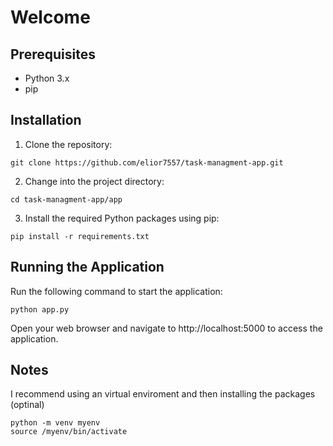 # Welcome

## Prerequisites
- Python 3.x
- pip

## Installation

1. Clone the repository:
```
git clone https://github.com/elior7557/task-managment-app.git
 ```

2. Change into the project directory:
```
cd task-managment-app/app
```
3. Install the required Python packages using pip:
```
pip install -r requirements.txt
```

## Running the Application
Run the following command to start the application:

```
python app.py
```

Open your web browser and navigate to http://localhost:5000 to access the application.

## Notes
I recommend using an virtual enviroment and then installing the packages (optinal)
```
python -m venv myenv
source /myenv/bin/activate
```
